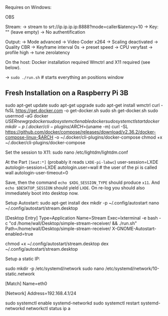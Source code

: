 Requires on Windows:

OBS

Stream:
-> stream to
srt://ip.ip.ip.ip:8888?mode=caller&latency=10
-> Key: "" (leave empty)
-> No authentification

Output:
-> Mode advanced
-> Video Coder x264
-> Scaling deactivated
-> Quality CBR
-> Keyframe interval 0s
-> preset speed
-> CPU veryfast
-> profile high
-> tune zerolatency

On the host:
Docker installation required
Wmctrl and X11 required (see below).

-> `sudo ./run.sh` # starts everything an positions window

## Fresh Installation on a Raspberry Pi 3B

sudo apt-get update
sudo apt-get upgrade
sudo apt-get install wmctrl
curl -fsSL https://get.docker.com -o get-docker.sh
sudo sh get-docker.sh
sudo usermod -aG docker $USER
newgrp docker
sudo systemctl enable docker
sudo systemctl start docker
mkdir -p ~/.docker/cli-plugins/
ARCH=$(uname -m)
curl -SL https://github.com/docker/compose/releases/download/v2.36.2/docker-compose-linux-$ARCH -o ~/.docker/cli-plugins/docker-compose
chmod +x ~/.docker/cli-plugins/docker-compose

Set the session to X11:
sudo nano /etc/lightdm/lightdm.conf

At the Part `[Seat:*]` (probably it reads `LXDE-pi-labwc`)
user-session=LXDE
autologin-session=LXDE
autologin.user=wall # the user of the pi is called wall
autologin-user-timeout=0

Save, then the command `echo $XDG_SESSION_TYPE` should produce `x11`.
And `echo $DESKTOP_SESSION` should yield `LXDE`.
On re-log you should also immediately boot into desktop now.

Setup Autostart:
sudo apt-get install dex
mkdir -p ~/.config/autostart
nano ~/.config/autostart/stream.desktop

[Desktop Entry]
Type=Application
Name=Stream
Exec=lxterminal -e bash -c "cd /home/wall/Desktop/simple-stream-receiver/ && ./run.sh"
Path=/home/wall/Desktop/simple-stream-receiver/
X-GNOME-Autostart-enabled=true

chmod +x ~/.config/autostart/stream.desktop
dex ~/.config/autostart/stream.desktop

Setup a static IP:

sudo mkdir -p /etc/systemd/network
sudo nano /etc/systemd/network/10-static.network

[Match]
Name=eth0

[Network]
Address=192.168.4.1/24

sudo systemctl enable systemd-networkd
sudo systemctl restart systemd-networkd
networkctl status
ip a
